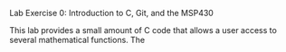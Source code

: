 Lab Exercise 0: Introduction to C, Git, and the MSP430

This lab provides a small amount of C code that allows a user access to several mathematical functions. The 
